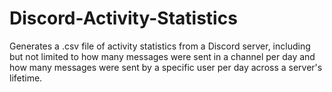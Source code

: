 # Discord-Activity-Statistics
Generates a .csv file of activity statistics from a Discord server, including but not limited to how many messages were sent in a channel per day and how many messages were sent by a specific user per day across a server's lifetime.
